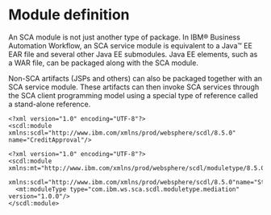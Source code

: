 <!-- image -->

# Module definition

An SCA module is not just another type of package. In IBM® Business Automation Workflow, an SCA service module is equivalent to a Java™ EE EAR file and several other Java EE submodules. Java EE elements,
such as a WAR file, can be packaged along with the SCA module.

Non-SCA artifacts (JSPs and others) can also be packaged together with an SCA service module.
These artifacts can then invoke SCA services through the SCA client programming model using a
special type of reference called a stand-alone reference.

```
<?xml version="1.0" encoding="UTF-8"?>
<scdl:module xmlns:scdl="http://www.ibm.com/xmlns/prod/websphere/scdl/8.5.0"
name="CreditApproval"/>
```

```
<?xml version="1.0" encoding="UTF-8"?>
<scdl:module xmlns:mt="http://www.ibm.com/xmlns/prod/websphere/scdl/moduletype/8.5.0"    
  xmlns:scdl="http://www.ibm.com/xmlns/prod/websphere/scdl/8.5.0"name="StockQuote">   
  <mt:moduleType type="com.ibm.ws.sca.scdl.moduletype.mediation" version="1.0.0"/>
</scdl:module>
```